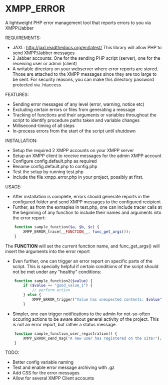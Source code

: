 XMPP_ERROR
==========

A lightweight PHP error management tool that reports errors to you via XMPP/Jabber

REQUIREMENTS: 
* JAXL: http://jaxl.readthedocs.org/en/latest/
  This library will allow PHP to send XMPP/Jabber messages
* 2 Jabber accounts: One for the sending PHP script (server), one for the 
  receiving user or admin (client)
* A writable directory on your webserver where error reports are stored. Those
  are attached to the XMPP messages since they are too large to be sent. For 
  security reasons, you can make this directory password protected via .htaccess

FEATURES:
* Sending error messages of any level (error, warning, notice etc)
* Excluding certain errors or files from generating a message
* Tracking of functions and their arguments or variables throughout the script 
  to identify procedure paths taken and variable changes
* Millisecond-timing of all steps
* In-process errors from the start of the script until shutdown

INSTALLATION:
* Setup the required 2 XMPP accounts on your XMPP server
* Setup an XMPP client to receive messages for the admin XMPP account
* Configure config.default.php as required
* Rename config.default.php to config.php
* Test the setup by running test.php
* Include the file xmpp_error.php in your project, possibly at first.

USAGE:
* After installation is complete, errors should generate reports in the
  configured folder and send XMPP messages to the configured recipient
* Further, as from the exmaples in test.php, one can include tracer calls at the 
  beginning of any function to include their names and arguments into the error 
  report:
```php
    function sample_function($a, $b, $c) {
        XMPP_ERROR_trace(__FUNCTION__, func_get_args());
    }
```
  The __FUNCTION__ will set the current function name, and func_get_args() will
  insert the arguments into the error report
* Even further, one can trigger an error report on specific parts of the script.
  This is specially helpful if certain conditions of the script should not be 
  met under any "healthy" conditions:
```php
    function sample_function2($value) {
        if ($value == "good_value_1") {
            // perform action
        } else {
            XMPP_ERROR_trigger("Value has unexpected contents: $value");
        }
```
* Simpler, one can trigger notifications to the admin for not-so-often occuring
  actions to be aware about general activity of the project. This is not an
  error report, but rather a status message.
```php
    function sample_function_user_registration() {
        XMPP_ERROR_send_msg("A new user has registered on the site!");
    }
```

TODO:
* Better config variable naming
* Test and enable error message archiving with .gz
* Add CSS for the error messages
* Allow for several XMPP Client accounts